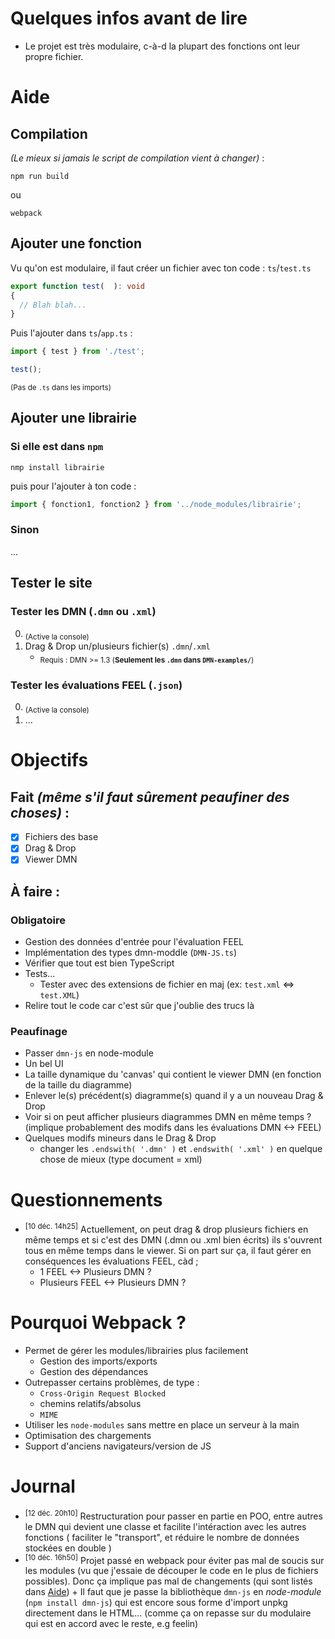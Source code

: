 # Quelques infos avant de lire
- Le projet est très modulaire, c-à-d la plupart des fonctions ont leur propre fichier.



# Aide

## Compilation
*(Le mieux si jamais le script de compilation vient à changer)* :
```
npm run build
```
ou
```
webpack
```

## Ajouter une fonction
Vu qu'on est modulaire, il faut créer un fichier avec ton code :
`ts`/`test.ts`
```typescript
export function test(  ): void
{
  // Blah blah...
}
```

Puis l'ajouter dans `ts`/`app.ts` :
```typescript
import { test } from './test';

test();
```
<sup>(Pas de `.ts` dans les imports)</sup>


## Ajouter une librairie

### Si elle est dans `npm`
```
nmp install librairie
```
puis pour l'ajouter à ton code :
```typescript
import { fonction1, fonction2 } from '../node_modules/librairie';
```


### Sinon
...


## Tester le site

### Tester les DMN (`.dmn` ou `.xml`)
0. <sub>(Active la console)</sub>
1. Drag & Drop un/plusieurs fichier(s) `.dmn`/`.xml`
   - <sub>Requis : DMN >= 1.3 (**Seulement les `.dmn` dans `DMN-examples/`**)</sub>

### Tester les évaluations FEEL (`.json`)
0. <sub>(Active la console)</sub>
1. ...



# Objectifs

## Fait *(même s'il faut sûrement peaufiner des choses)* :
- [x] Fichiers des base
- [x] Drag & Drop
- [x] Viewer DMN

## À faire : 
### Obligatoire
- Gestion des données d'entrée pour l'évaluation FEEL
- Implémentation des types dmn-moddle (`DMN-JS.ts`)
- Vérifier que tout est bien TypeScript
- Tests...
    - Tester avec des extensions de fichier en maj (ex: `test.xml` <=> `test.XML`)
- Relire tout le code car c'est sûr que j'oublie des trucs là
  
### Peaufinage
- Passer `dmn-js` en node-module
- Un bel UI
- La taille dynamique du 'canvas' qui contient le viewer DMN (en fonction de la taille du diagramme)
- Enlever le(s) précédent(s) diagramme(s) quand il y a un nouveau Drag & Drop
- Voir si on peut afficher plusieurs diagrammes DMN en même temps ? (implique probablement des modifs dans les évaluations DMN <-> FEEL)
- Quelques modifs mineurs dans le Drag & Drop
    - changer les `.endswith( '.dmn' )` et `.endswith( '.xml' )` en quelque chose de mieux (type document = xml)



# Questionnements
- <sup>[10 déc. 14h25]</sup> Actuellement, on peut drag & drop plusieurs fichiers en même temps et si c'est des DMN (.dmn ou .xml bien écrits) ils s'ouvrent tous en même temps dans le viewer. Si on part sur ça, il faut gérer en conséquences les évaluations FEEL, càd ;
     - 1 FEEL <-> Plusieurs DMN ?
     - Plusieurs FEEL <-> Plusieurs DMN ?



# Pourquoi Webpack ?
- Permet de gérer les modules/librairies plus facilement
    - Gestion des imports/exports
    - Gestion des dépendances
- Outrepasser certains problèmes, de type :
    - `Cross-Origin Request Blocked`
    - chemins relatifs/absolus
    - `MIME`
- Utiliser les `node-modules` sans mettre en place un serveur à la main
- Optimisation des chargements
- Support d'anciens navigateurs/version de JS



# Journal
- <sup>[12 déc. 20h10]</sup> Restructuration pour passer en partie en POO, entre autres le DMN qui devient une classe et facilite l'intéraction avec les autres fonctions ( faciliter le "transport", et réduire le nombre de données stockées en double )
- <sup>[10 déc. 16h50]</sup> Projet passé en webpack pour éviter pas mal de soucis sur les modules (vu que j'essaie de découper le code en le plus de fichiers possibles). Donc ça implique pas mal de changements (qui sont listés dans [Aide](https://github.com/Triomphh/TOO-CAI-Project/edit/main/README.md#aide)) + Il faut que je passe la bibliothèque `dmn-js` en *node-module* (`npm install dmn-js`) qui est encore sous forme d'import unpkg directement dans le HTML... (comme ça on repasse sur du modulaire qui est en accord avec le reste, e.g feelin)
